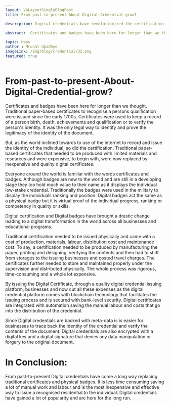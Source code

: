 ```yaml
---
layout: V4LayoutSingleBlogPost
title: From-past-to-present-About-Digital-Credential-grow?

description: Digital credentials have revolutionized the certification process, replacing traditional certificates and badges with cost-effective and secure digital alternatives.

abstract:  Certificates and badges have been here for longer than we thought. Traditional paper-based certificates to recognise a persons qualification were issued since the early 1700s. Certificates were used to keep a record of a person birth, death, achievements and qualification or to verify the person's identity. It was the only legal way to identify and prove the legitimacy of the identity of the document.

topic: news
author : Mrunal Upadhye
imageLink: /img/blog/credential/32.png
featured: true
---
```


# From-past-to-present-About-Digital-Credential-grow?


Certificates and badges have been here for longer than we thought. Traditional paper-based certificates to recognise a persons qualification were issued since the early 1700s. Certificates were used to keep a record of a person birth, death, achievements and qualification or to verify the person's identity. It was the only legal way to identify and prove the legitimacy of the identity of the document.

But, as the world inclined towards to use of the internet to record and issue the identity of the individual, so did the certification. Traditional paper-based certificates that needed to be produced with limited materials and resources and were expensive, to begin with, were now replaced by inexpensive and quality digital certificates.

Everyone around the world is familiar with the words certificates and badges. Although badges are new to the world and are still in a developing stage they too hold much value to their name as it displays the individual low-stake credential. Traditionally the badges were used in the military to display the individuals ranking and position. Digital badges act the same as a physical badge but it is virtual proof of the individual progress, ranking or competency in quality or skills.

Digital certification and Digital badges have brought a drastic change leading to a digital transformation in the world across all businesses and educational programs. 

Traditional certification needed to be issued physically and came with a cost of production, materials, labour, distribution cost and maintenance cost. To say, a certification needed to be produced by manufacturing the paper, printing and designing, verifying the contents and then had to shift from storages to the issuing businesses and costed travel charges. The certificates further needed to store and maintained properly under the supervision and distributed physically. The whole process was rigorous, time-consuming and a whole lot expensive.

By issuing the Digital Certificate, through a quality digital credential issuing platform, businesses and now cut all these expenses as the digital credential platform comes with blockchain technology that facilitates the issuing process and is secured with bank-level security. Digital certificates are integrated with automation saving the manual labour and costs that go into the distribution of the credential.

Since Digital credentials are backed with meta-data is is easier for businesses to trace back the identity of the credential and verify the contents of the document. Digital credentials are also encrypted with a digital key and a digital signature that denies any data manipulation or forgery to the original document.

# In Conclusion:

From past-to-present DIgital credentials have come a long way replacing traditional certificates and physical badges. It is less time consuming saving a lot of manual work and labour and is the most inexpensive and effective way to issue a recognised residential to the individual. Digital credentials have gained a lot of popularity and are here for the long run.






